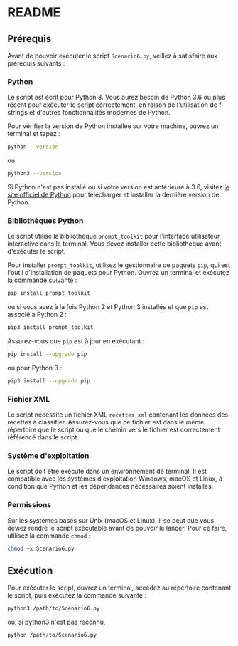 # README

## Prérequis

Avant de pouvoir exécuter le script `Scenario6.py`, veillez à satisfaire aux prérequis suivants :

### Python

Le script est écrit pour Python 3. Vous aurez besoin de Python 3.6 ou plus récent pour exécuter le script correctement, en raison de l'utilisation de f-strings et d'autres fonctionnalités modernes de Python.

Pour vérifier la version de Python installée sur votre machine, ouvrez un terminal et tapez :

```sh
python --version
```

ou

```sh
python3 --version
```

Si Python n'est pas installé ou si votre version est antérieure à 3.6, visitez [le site officiel de Python](https://www.python.org/downloads/) pour télécharger et installer la dernière version de Python.

### Bibliothèques Python

Le script utilise la bibliothèque `prompt_toolkit` pour l'interface utilisateur interactive dans le terminal. Vous devez installer cette bibliothèque avant d'exécuter le script.

Pour installer `prompt_toolkit`, utilisez le gestionnaire de paquets `pip`, qui est l'outil d'installation de paquets pour Python. Ouvrez un terminal et exécutez la commande suivante :

```sh
pip install prompt_toolkit
```

ou si vous avez à la fois Python 2 et Python 3 installés et que `pip` est associé à Python 2 :

```sh
pip3 install prompt_toolkit
```

Assurez-vous que `pip` est à jour en exécutant :

```sh
pip install --upgrade pip
```

ou pour Python 3 :

```sh
pip3 install --upgrade pip
```

### Fichier XML

Le script nécessite un fichier XML `recettes.xml` contenant les données des recettes à classifier. Assurez-vous que ce fichier est dans le même répertoire que le script ou que le chemin vers le fichier est correctement référencé dans le script.

### Système d'exploitation

Le script doit être exécuté dans un environnement de terminal. Il est compatible avec les systèmes d'exploitation Windows, macOS et Linux, à condition que Python et les dépendances nécessaires soient installés.

### Permissions

Sur les systèmes basés sur Unix (macOS et Linux), il se peut que vous deviez rendre le script exécutable avant de pouvoir le lancer. Pour ce faire, utilisez la commande `chmod` :

```sh
chmod +x Scenario6.py
```

## Exécution

Pour exécuter le script, ouvrez un terminal, accédez au répertoire contenant le script, puis exécutez la commande suivante :

```sh
python3 /path/to/Scenario6.py
```
ou, si python3 n'est pas reconnu,
```sh
python /path/to/Scenario6.py
```